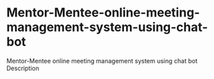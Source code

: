 # Mentor-Mentee-online-meeting-management-system-using-chat-bot
Mentor-Mentee online meeting management system using chat bot  Description
